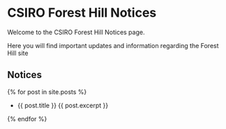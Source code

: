 # CSIRO Forest Hill Notices

Welcome to the CSIRO Forest Hill Notices page.

Here you will find important updates and information regarding the Forest Hill site

## Notices

{% for post in site.posts %}

- {{ post.title }}
  {{ post.excerpt }}

{% endfor %}

